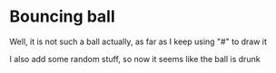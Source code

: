 # Bouncing ball

Well, it is not such a ball actually, as far as I keep using "#" to draw it

I also add some random stuff, so now it seems like the ball is drunk